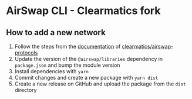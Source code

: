 # AirSwap CLI - Clearmatics fork

## How to add a new network

1. Follow the steps from the
   [documentation](https://github.com/clearmatics/airswap-protocols/blob/autonity/CLEARMATICS.md)
   of [clearmatics/airswap-protocols](https://github.com/clearmatics/airswap-protocols/)
1. Update the version of the `@airswap/libraries` dependency in `package.json`
   and bump the module version
1. Install dependencies with `yarn`
1. Commit changes and create a new package with `yarn dist`
1. Create a new release on GitHub and upload the package from the `dist`
   directory
